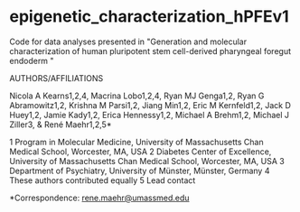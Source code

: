 # epigenetic_characterization_hPFEv1

Code for data analyses presented in "Generation and molecular characterization of human pluripotent stem cell-derived pharyngeal foregut endoderm " 


AUTHORS/AFFILIATIONS

Nicola A Kearns1,2,4, Macrina Lobo1,2,4, Ryan MJ Genga1,2, Ryan G Abramowitz1,2, Krishna M Parsi1,2, Jiang Min1,2, Eric M Kernfeld1,2, Jack D Huey1,2, Jamie Kady1,2, Erica Hennessy1,2, Michael A Brehm1,2, Michael J Ziller3, & René Maehr1,2,5*

1 Program in Molecular Medicine, University of Massachusetts Chan Medical School, Worcester, MA, USA
2 Diabetes Center of Excellence, University of Massachusetts Chan Medical School, Worcester, MA, USA
3 Department of Psychiatry, University of Münster, Münster, Germany
4 These authors contributed equally
5 Lead contact


*Correspondence: rene.maehr@umassmed.edu
